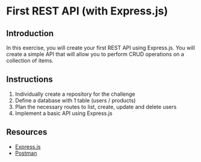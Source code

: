# First REST API (with Express.js)

## Introduction

In this exercise, you will create your first REST API using Express.js. You will create a simple API that will allow you to perform CRUD operations on a collection of items.

## Instructions 

1. Individually create a repository for the challenge
2. Define a database with 1 table (users / products)
3. Plan the necessary routes to list, create, update and delete users
4. Implement a basic API using Express.js

## Resources

- [Express.js](https://expressjs.com/)
- [Postman](https://www.postman.com/)
